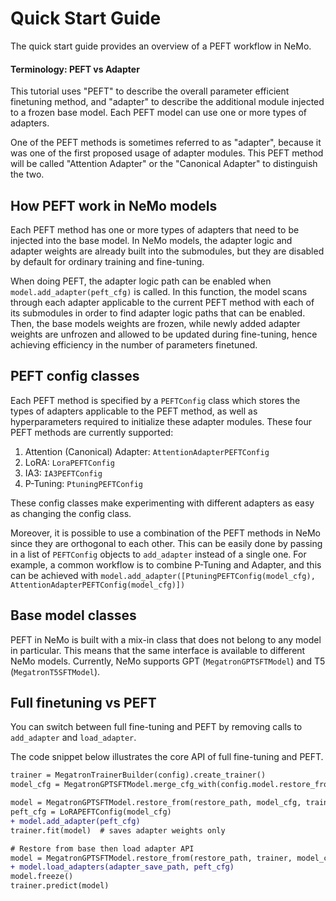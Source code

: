 # Quick Start Guide

The quick start guide provides an overview of a PEFT workflow in NeMo. 

#### Terminology: PEFT vs Adapter
This tutorial uses "PEFT" to describe the overall parameter efficient finetuning method, and "adapter"
to describe the additional module injected to a frozen base model. Each PEFT model can use one or more types of adapters.

One of the PEFT methods is sometimes referred to as "adapter", 
because it was one of the first proposed usage of adapter modules. 
This PEFT method will be called "Attention Adapter" or the "Canonical Adapter" to distinguish the two. 


## How PEFT work in NeMo models 
Each PEFT method has one or more types of adapters that need to be injected into the base model. 
In NeMo models, the adapter logic and adapter weights are already built into the submodules, 
but they are disabled by default for ordinary training and fine-tuning. 

When doing PEFT, the adapter logic path can be enabled when `model.add_adapter(peft_cfg)` is called.
In this function, the model scans through each adapter applicable to the current 
PEFT method with each of its submodules in order to find adapter logic paths that can be enabled. 
Then, the base models weights are frozen, while newly added adapter weights are unfrozen and allowed to be updated 
during fine-tuning, hence achieving efficiency in the number of parameters finetuned.


## PEFT config classes 
Each PEFT method is specified by a `PEFTConfig` class which stores the types of adapters applicable to the PEFT method,
as well as hyperparameters required to initialize these adapter modules. These four PEFT methods are currently supported:
1. Attention (Canonical) Adapter: `AttentionAdapterPEFTConfig`
2. LoRA: `LoraPEFTConfig`
3. IA3: `IA3PEFTConfig`
4. P-Tuning: `PtuningPEFTConfig`

These config classes make experimenting with different adapters as easy as changing the config class.

Moreover, it is possible to use a combination of the PEFT methods in NeMo since they are orthogonal to each other. 
This can be easily done by passing in a list of 
`PEFTConfig` objects to `add_adapter` instead of a single one. 
For example, a common workflow is to combine P-Tuning and Adapter, and this can be achieved with 
`model.add_adapter([PtuningPEFTConfig(model_cfg), AttentionAdapterPEFTConfig(model_cfg)])`


## Base model classes
PEFT in NeMo is built with a mix-in class that does not belong to any model in particular. This means that the same 
interface is available to different NeMo models. Currently, NeMo supports GPT (`MegatronGPTSFTModel`) and 
T5 (`MegatronT5SFTModel`).



## Full finetuning vs PEFT
You can switch between full fine-tuning and PEFT by removing calls to `add_adapter` and `load_adapter`. 

The code snippet below illustrates the core API of full fine-tuning and PEFT.

```diff
trainer = MegatronTrainerBuilder(config).create_trainer()
model_cfg = MegatronGPTSFTModel.merge_cfg_with(config.model.restore_from_path, config)

model = MegatronGPTSFTModel.restore_from(restore_path, model_cfg, trainer) # restore from pretrained ckpt
peft_cfg = LoRAPEFTConfig(model_cfg)
+ model.add_adapter(peft_cfg) 
trainer.fit(model)  # saves adapter weights only

# Restore from base then load adapter API 
model = MegatronGPTSFTModel.restore_from(restore_path, trainer, model_cfg)
+ model.load_adapters(adapter_save_path, peft_cfg)
model.freeze()
trainer.predict(model)
```

